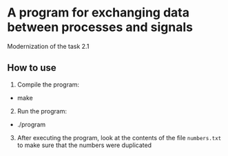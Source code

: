 # A program for exchanging data between processes and signals  

Modernization of the task 2.1   

## How to use  

1. Compile the program:
- make  

2. Run the program:
- ./program  

3. After executing the program, look at the contents of the file `numbers.txt `to make sure that the numbers were duplicated